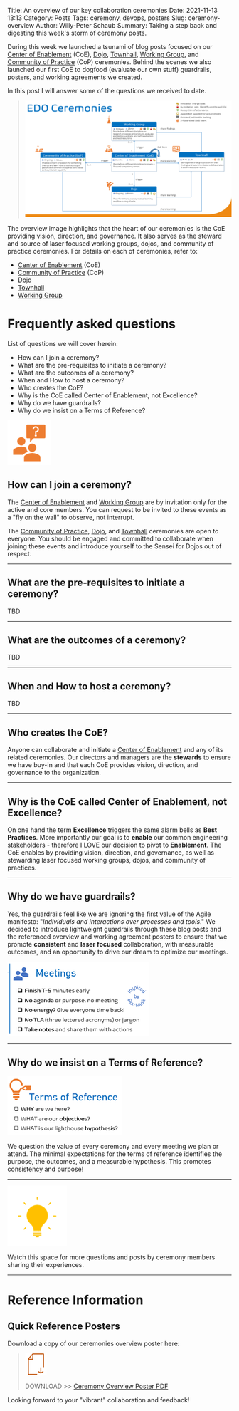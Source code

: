 Title: An overview of our key collaboration ceremonies
Date: 2021-11-13 13:13
Category: Posts
Tags: ceremony, devops, posters
Slug: ceremony-overview
Author: Willy-Peter Schaub
Summary: Taking a step back and digesting this week's storm of ceremony posts.

During this week we launched a tsunami of blog posts focused on our [Center of Enablement](/ceremony-center-of-enablement.html) (CoE), [Dojo](/dojo-events.html), [Townhall](../images/coming-soon.png), [Working Group](../ceremony-working-group.html), and [Community of Practice](/ceremony-community-of-practice.html) (CoP) ceremonies. Behind the scenes we also launched our first CoE to dogfood (evaluate our own stuff) guardrails, posters, and working agreements we created.

In this post I will answer some of the questions we received to date.

> ![Overview](../images/ceremonies-overview.png)

The overview image highlights that the heart of our ceremonies is the CoE providing vision, direction, and governance. It also serves as the steward and source of laser focused working groups, dojos, and community of practice ceremonies. For details on each of ceremonies, refer to:
- [Center of Enablement](/ceremony-center-of-enablement.html) (CoE)
- [Community of Practice](/ceremony-community-of-practice.html) (CoP)
- [Dojo](/dojo-events.html)
- [Townhall](../images/coming-soon.png)
- [Working Group](../ceremony-working-group.html)

# Frequently asked questions

List of questions we will cover herein:

- How can I join a ceremony?
- What are the pre-requisites to initiate a ceremony?
- What are the outcomes of a ceremony?
- When and How to host a ceremony? 
- Who creates the CoE?
- Why is the CoE called Center of Enablement, not Excellence?
- Why do we have guardrails?
- Why do we insist on a Terms of Reference?

![FAQ](../images/automation-lesson-1-5.png)

## How can I join a ceremony?

The [Center of Enablement](/ceremony-center-of-enablement.html) and [Working Group](../ceremony-working-group.html) are by invitation only for the active and core members. You can request to be invited to these events as a "fly on the wall" to observe, not interrupt.

The [Community of Practice](/ceremony-community-of-practice.html), [Dojo](/dojo-events.html), and [Townhall](../images/coming-soon.png) ceremonies are open to everyone. You should be engaged and committed to collaborate when joining these events and introduce yourself to the Sensei for Dojos out of respect. 

---

## What are the pre-requisites to initiate a ceremony?

TBD

---

## What are the outcomes of a ceremony?

TBD

---

## When and How to host a ceremony? 

TBD

---

## Who creates the CoE?

Anyone can collaborate and initiate a [Center of Enablement](/ceremony-center-of-enablement.html) and any of its related ceremonies. Our directors and managers are the **stewards** to ensure we have buy-in and that each CoE provides vision, direction, and governance to the organization. 

---

## Why is the CoE called Center of Enablement, not Excellence?

On one hand the term **Excellence** triggers the same alarm bells as **Best Practices**. More importantly our goal is to **enable** our common engineering stakeholders - therefore I LOVE our decision to pivot to **Enablement**. The CoE enables by providing vision, direction, and governance, as well as stewarding laser focused working groups, dojos, and community of practices.

---

## Why do we have guardrails?

Yes, the guardrails feel like we are ignoring the first value of the Agile manifesto: "_Individuals and interactions over processes and tools_." We decided to introduce lightweight guardrails through these blog posts and the referenced overview and working agreement posters to ensure that we promote **consistent** and **laser focused** collaboration, with measurable outcomes, and an opportunity to drive our dream to optimize our meetings.

![Meetings](../images/ceremony-overview-1x.png)

---

## Why do we insist on a Terms of Reference?

![Meetings](../images/ceremony-overview-2.png)

We question the value of every ceremony and every meeting we plan or attend. The minimal expectations for the terms of reference identifies the purpose, the outcomes, and a measurable hypothesis. This promotes consistency and purpose!

---

![Meetings](../images/azuredevop-automation-stakeholders-3.png)

Watch this space for more questions and posts by ceremony members sharing their experiences.

---

# Reference Information

## Quick Reference Posters

Download a copy of our ceremonies overview poster here:

> ![Poster](../images/moving-hundreds-of-pipeline-snowflakes-qr-1-2.png)
>
> DOWNLOAD >> [Ceremony Overview Poster PDF](/documents/working-agreement-ceremonies-overview.pdf)

Looking forward to your "vibrant" collaboration and feedback!


